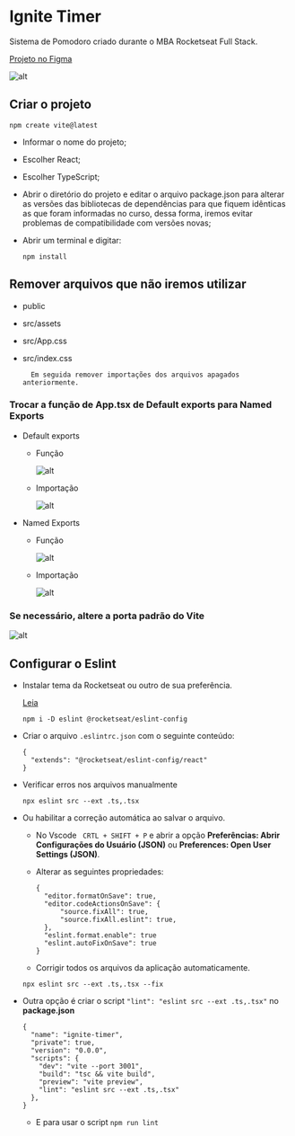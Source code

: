 # Ignite Timer

Sistema de Pomodoro criado durante o MBA Rocketseat Full Stack.

[Projeto no Figma](https://www.figma.com/design/JIuZaE47W92sSlRBdjNvwi/Ignite-Timer-(Community)?node-id=0-1&p=f&t=trNEzTdfEJAwD3gN-0)

![alt](./readme-images/0001.png)

## Criar o projeto

```
npm create vite@latest
```

- Informar o nome do projeto;

- Escolher React;

- Escolher TypeScript;

- Abrir o diretório do projeto e editar o arquivo package.json para alterar as versões das bibliotecas de dependências para que fiquem idênticas as que foram informadas no curso, dessa forma, iremos evitar problemas de compatibilidade com versões novas;

- Abrir um terminal e digitar:

  ```
  npm install
  ```

## Remover arquivos que não iremos utilizar

- public
- src/assets
- src/App.css
- src/index.css

        Em seguida remover importações dos arquivos apagados anteriormente.

### Trocar a função de App.tsx de Default exports para Named Exports

- Default exports

  - Função

    ![alt](./readme-images/0002.png)

  - Importação

    ![alt](./readme-images/0003.png)

- Named Exports

  - Função

    ![alt](./readme-images/0004.png)

  - Importação

    ![alt](./readme-images/0005.png)

### Se necessário, altere a porta padrão do Vite

![alt](./readme-images/0006.png)


## Configurar o Eslint

- Instalar tema da Rocketseat ou outro de sua preferência.

  [Leia](https://github.com/Rocketseat/eslint-config-rocketseat/blob/main/README.md)

  ```
  npm i -D eslint @rocketseat/eslint-config
  ```

- Criar o arquivo ```.eslintrc.json``` com o seguinte conteúdo:

  ~~~
  {
    "extends": "@rocketseat/eslint-config/react"
  }
  ~~~

- Verificar erros nos arquivos manualmente

  ```
  npx eslint src --ext .ts,.tsx
  ```

- Ou habilitar a correção automática ao salvar o arquivo.

  - No Vscode ``` CRTL + SHIFT + P``` e abrir a opção **Preferências: Abrir Configurações do Usuário (JSON)** ou **Preferences: Open User Settings (JSON)**.

  - Alterar as seguintes propriedades:

    ~~~
    {
      "editor.formatOnSave": true,
      "editor.codeActionsOnSave": {
          "source.fixAll": true,
          "source.fixAll.eslint": true,
      },
      "eslint.format.enable": true
      "eslint.autoFixOnSave": true
    }
    ~~~

  - Corrigir todos os arquivos da aplicação automaticamente.

  ```
  npx eslint src --ext .ts,.tsx --fix
  ```

- Outra opção é criar o script  ```"lint": "eslint src --ext .ts,.tsx"``` no **package.json**

  ~~~
  {
    "name": "ignite-timer",
    "private": true,
    "version": "0.0.0",
    "scripts": {
      "dev": "vite --port 3001",
      "build": "tsc && vite build",
      "preview": "vite preview",
      "lint": "eslint src --ext .ts,.tsx"
    },
  }
  ~~~

  - E para usar o script ```npm run lint```